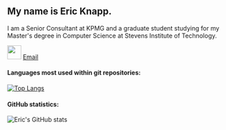 ## My name is Eric Knapp.

<p>I am a Senior Consultant at KPMG and a graduate student studying for my Master's degree in Computer Science at Stevens Institute of Technology.</p> 

<img height="32" width="32" src="https://cdn.jsdelivr.net/npm/simple-icons@v7/icons/gmail.svg" /> <a href="eric.knapp011@gmail.com">Email</a>

#### Languages most used within git repositories:
[![Top Langs](https://github-readme-stats.vercel.app/api/top-langs/?username=Eric-Knapp&layout=compact&theme=dracula&langs_count=15)](https://github.com/Eric-Knapp/github-readme-stats)

#### GitHub statistics:

![Eric's GitHub stats](https://github-readme-stats.vercel.app/api?username=Eric-Knapp&show_icons=true&theme=dracula&layout=compact&hide=issues)
